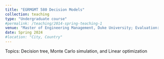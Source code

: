 ```yaml
---
title: "EGRMGMT 580 Decision Models"
collection: teaching
type: "Undergraduate course"
#permalink: /teaching/2014-spring-teaching-1
venue: "Master of Engineering Management, Duke University; Evaluation: 4.67/5"
date: Spring 2024
#location: "City, Country"
---
```


Topics: Decision tree, Monte Carlo simulation, and Linear optimization

